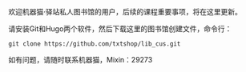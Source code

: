 欢迎机器猫·驿站私人图书馆的用户，后续的课程重要事项，将在这里更新。

请安装Git和Hugo两个软件，然后下载这里的图书馆创建文件，命令行：

`git clone https://github.com/txtshop/lib_cus.git`

如有问题，请随时联系机器猫，Mixin：29273
